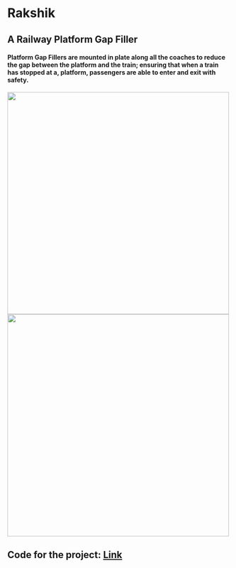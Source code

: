 # Rakshik
<h2>A Railway Platform Gap Filler</h2>
<h4>Platform Gap Fillers are mounted in plate along all the coaches to reduce the gap between the platform and the train; ensuring that when a train has stopped at a, platform, passengers are able to enter and exit with safety.</h4>
<p float="left">
  <img src="train1.jpg" height="500px"/>
  <img src="train2.jpg" height="500px"/>
</p>
<h2>Code for the project: <a href='https://github.com/BeginnerCoder21/PlatformGapFiller'>Link</a></h2>
